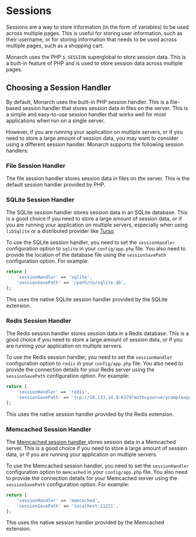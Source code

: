 # Sessions

Sessions are a way to store information (in the form of variables) to be used across multiple pages. This is useful for storing user information, such as their username, or for storing information that needs to be used across multiple pages, such as a shopping cart.

Monarch uses the PHP `$_SESSION` superglobal to store session data. This is a built-in feature of PHP and is used to store session data across multiple pages.

## Choosing a Session Handler

By default, Monarch uses the built-in PHP session handler. This is a file-based session handler that stores session data in files on the server. This is a simple and easy-to-use session handler that works well for most applications when run on a single server.

However, if you are running your application on multiple servers, or if you need to store a large amount of session data, you may want to consider using a different session handler. Monarch supports the following session handlers:

### File Session Handler

The file session handler stores session data in files on the server. This is the default session handler provided by PHP.

### SQLite Session Handler

The SQLite session handler stores session data in an SQLite database. This is a good choice if you need to store a large amount of session data, or if you are running your application on multiple servers, especially when using `libSqlite` or a distributed provider like [Turso](https://turso.tech/).

To use the SQLite session handler, you need to set the `sessionHandler` configuration option to `sqlite` in your `config/app.php` file. You also need to provide the location of the database file using the `sessionSavePath` configuration option. For example:

```php
return [
    'sessionHandler' => 'sqlite',
    'sessionSavePath' => '/path/to/sqlite.db',
];
```

This uses the native SQLite session handler provided by the SQLite extension.

### Redis Session Handler

The Redis session handler stores session data in a Redis database. This is a good choice if you need to store a large amount of session data, or if you are running your application on multiple servers.

To use the Redis session handler, you need to set the `sessionHandler` configuration option to `redis` in your `config/app.php` file. You also need to provide the connection details for your Redis server using the `sessionSavePath` configuration option. For example:

```php
return [
    'sessionHandler' => 'redis',
    'sessionSavePath' => 'tcp://10.133.14.9:6379?auth=yourverycomplexpasswordhere',
];
```

This uses the native session handler provided by the Redis extension.

### Memcached Session Handler

The [Memcached session handler ](https://www.php.net/manual/en/memcached.sessions.php) stores session data in a Memcached server. This is a good choice if you need to store a large amount of session data, or if you are running your application on multiple servers.

To use the Memcached session handler, you need to set the `sessionHandler` configuration option to `memcached` in your `config/app.php` file. You also need to provide the connection details for your Memcached server using the `sessionSavePath` configuration option. For example:

```php
return [
    'sessionHandler' => 'memcached',
    'sessionSavePath' => 'localhost:11211',
];
```

This uses the native session handler provided by the Memcached extension.
